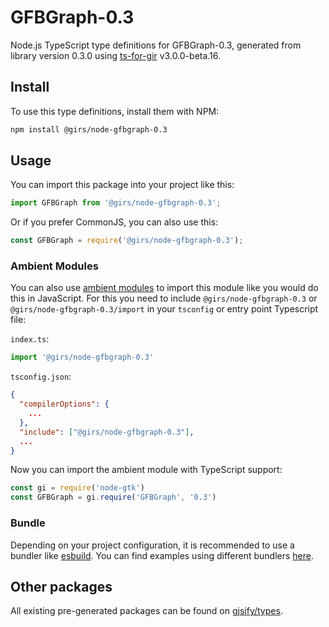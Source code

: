 
# GFBGraph-0.3

Node.js TypeScript type definitions for GFBGraph-0.3, generated from library version 0.3.0 using [ts-for-gir](https://github.com/gjsify/ts-for-gir) v3.0.0-beta.16.


## Install

To use this type definitions, install them with NPM:
```bash
npm install @girs/node-gfbgraph-0.3
```

## Usage

You can import this package into your project like this:
```ts
import GFBGraph from '@girs/node-gfbgraph-0.3';
```

Or if you prefer CommonJS, you can also use this:
```ts
const GFBGraph = require('@girs/node-gfbgraph-0.3');
```

### Ambient Modules

You can also use [ambient modules](https://github.com/gjsify/ts-for-gir/tree/main/packages/cli#ambient-modules) to import this module like you would do this in JavaScript.
For this you need to include `@girs/node-gfbgraph-0.3` or `@girs/node-gfbgraph-0.3/import` in your `tsconfig` or entry point Typescript file:

`index.ts`:
```ts
import '@girs/node-gfbgraph-0.3'
```

`tsconfig.json`:
```json
{
  "compilerOptions": {
    ...
  },
  "include": ["@girs/node-gfbgraph-0.3"],
  ...
}
```

Now you can import the ambient module with TypeScript support: 

```ts
const gi = require('node-gtk')
const GFBGraph = gi.require('GFBGraph', '0.3')
```


### Bundle

Depending on your project configuration, it is recommended to use a bundler like [esbuild](https://esbuild.github.io/). You can find examples using different bundlers [here](https://github.com/gjsify/ts-for-gir/tree/main/examples).

## Other packages

All existing pre-generated packages can be found on [gjsify/types](https://github.com/gjsify/types).

